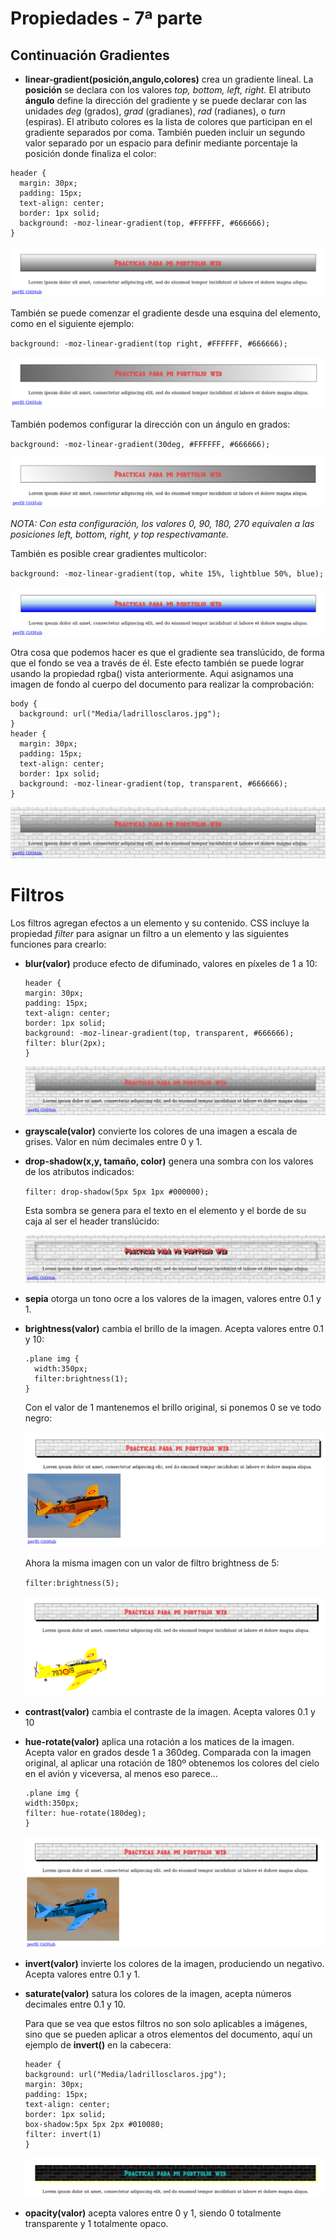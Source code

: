 # Propiedades - 7ª parte

## Continuación Gradientes

- **linear-gradient(posición,angulo,colores)** crea un gradiente lineal. La **posición** se declara con los valores *top, bottom, left, right.* El atributo **ángulo** define la dirección del gradiente y se puede declarar con las unidades *deg* (grados), *grad* (gradianes), *rad* (radianes), o *turn* (espiras). El atributo colores es la lista de colores que participan en el gradiente separados por coma. También pueden incluir un segundo valor separado por un espacio para definir mediante porcentaje la posición donde finaliza el color:

```
header {
  margin: 30px;
  padding: 15px;
  text-align: center;
  border: 1px solid;
  background: -moz-linear-gradient(top, #FFFFFF, #666666);
}
```
![](Media/linear-gradient.png)

También se puede comenzar el gradiente desde una esquina del elemento, como en el siguiente ejemplo:

`background: -moz-linear-gradient(top right, #FFFFFF, #666666);`

![](Media/linear-gradient2.png)

También podemos configurar la dirección con un ángulo en grados:

`background: -moz-linear-gradient(30deg, #FFFFFF, #666666);`

![](Media/linear-gradient3.png)

*NOTA: Con esta configuración, los valores 0, 90, 180, 270 equivalen a las posiciones left, bottom, right, y top respectivamante.*

También es posible crear gradientes multicolor:

`background: -moz-linear-gradient(top, white 15%, lightblue 50%, blue);`

![](Media/linear-gradient4.png)

Otra cosa que podemos hacer es que el gradiente sea translúcido, de forma que el fondo se vea a través de él. Este efecto también se puede lograr usando la propiedad rgba() vista anteriormente. Aqui asignamos una imagen de fondo al cuerpo del documento para realizar la comprobación:

```
body {
  background: url("Media/ladrillosclaros.jpg");
}
header {
  margin: 30px;
  padding: 15px;
  text-align: center;
  border: 1px solid;
  background: -moz-linear-gradient(top, transparent, #666666);
}
```

![](Media/linear-gradient5.png)

# Filtros

Los filtros agregan efectos a un elemento y su contenido. CSS incluye la propiedad *filter* para asignar un filtro a un elemento y las siguientes funciones para crearlo:

- **blur(valor)** produce efecto de difuminado, valores en píxeles de 1 a 10:

  ```
  header {
  margin: 30px;
  padding: 15px;
  text-align: center;
  border: 1px solid;
  background: -moz-linear-gradient(top, transparent, #666666);
  filter: blur(2px);
  }
  ```

  ![](Media/filtros.png)

- **grayscale(valor)** convierte los colores de una imagen a escala de grises. Valor en núm decimales entre 0 y 1.

- **drop-shadow(x,y, tamaño, color)** genera una sombra con los valores de los atributos indicados:

  `filter: drop-shadow(5px 5px 1px #000000);`

  Esta sombra se genera para el texto en el elemento y el borde de su caja al ser el header translúcido:

  ![](Media/filtros2.png)

- **sepia** otorga un tono ocre a los valores de la imagen, valores entre 0.1 y 1.

- **brightness(valor)** cambia el brillo de la imagen. Acepta valores entre 0.1 y 10:

  ```
  .plane img {
    width:350px;
    filter:brightness(1);
  }
  ```
  Con el valor de 1 mantenemos el brillo original, si ponemos 0 se ve todo negro:

  ![](Media/filtros3.png)

  Ahora la misma imagen con un valor de filtro brightness de 5:

  `filter:brightness(5);`

  ![](Media/filtros4.png)

- **contrast(valor)** cambia el contraste de la imagen. Acepta valores 0.1 y 10

- **hue-rotate(valor)** aplica una rotación a los matices de la imagen. Acepta valor en grados desde 1 a 360deg. Comparada con la imagen original, al aplicar una rotación de 180º obtenemos los colores del cielo en el avión y viceversa, al menos eso parece...

  ```
  .plane img {
  width:350px;
  filter: hue-rotate(180deg);
  }
  ```

  ![](Media/filtros5.png)

- **invert(valor)** invierte los colores de la imagen, produciendo un negativo. Acepta valores entre 0.1 y 1.

- **saturate(valor)** satura los colores de la imagen, acepta números decimales entre 0.1 y 10.

  Para que se vea que estos filtros no son solo aplicables a imágenes, sino que se pueden aplicar a otros elementos del documento, aquí un ejemplo de **invert()** en la cabecera:

  ```
  header {
  background: url("Media/ladrillosclaros.jpg");
  margin: 30px;
  padding: 15px;
  text-align: center;
  border: 1px solid;
  box-shadow:5px 5px 2px #010080;
  filter: invert(1)
  }
  ```

  ![](Media/filtros6.png)

- **opacity(valor)** acepta valores entre 0 y 1, siendo 0 totalmente transparente y 1 totalmente opaco.
